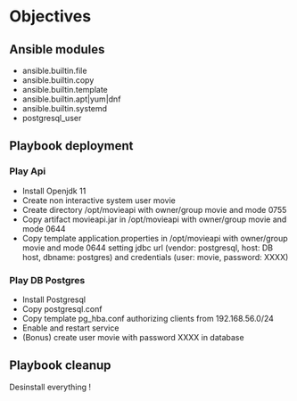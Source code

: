 # Objectives

## Ansible modules
- ansible.builtin.file
- ansible.builtin.copy
- ansible.builtin.template
- ansible.builtin.apt|yum|dnf
- ansible.builtin.systemd
- postgresql_user

## Playbook deployment
### Play Api
- Install Openjdk 11
- Create non interactive system user movie
- Create directory /opt/movieapi with owner/group movie and mode 0755
- Copy artifact movieapi.jar in /opt/movieapi with owner/group movie and mode 0644
- Copy template application.properties in /opt/movieapi with owner/group movie and mode 0644
setting jdbc url (vendor: postgresql, host: DB host, dbname: postgres) 
and credentials (user: movie, password: XXXX)
### Play DB Postgres
- Install Postgresql
- Copy postgresql.conf
- Copy template pg_hba.conf authorizing clients from 192.168.56.0/24
- Enable and restart service
- (Bonus) create user movie with password XXXX in database

## Playbook cleanup
Desinstall everything !